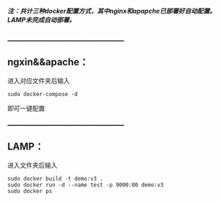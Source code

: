 ##### 注：共计三种docker配置方式，其中nginx和apapche已部署好自动配置。LAMP未完成自动部署。

<u>_________________________________________</u>
## ngxin&&apache：

进入对应文件夹后输入
```
sudo docker-compose -d
```
即可一键配置

<u>_________________________________________</u>
## LAMP：

进入文件夹后输入
```
sudo docker build -t demo:v3 .
sudo docker run -d --name test -p 9000:80 demo:v3
sudo docker ps
```